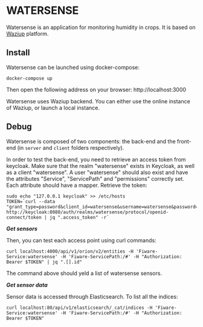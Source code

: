 
WATERSENSE 
==========

Watersense is an application for monitoring humidity in crops.
It is based on [Waziup](www.waziup.io) platform.

Install
-------

Watersense can be launched using docker-compose:
```
docker-compose up
```
Then open the following address on your browser: http://localhost:3000

Watersense uses Waziup backend. You can either use the online instance of Waziup, or launch a local instance.


Debug
-----

Watersense is composed of two components: the back-end and the front-end (in `server` and `client` folders respectively).

In order to test the back-end, you need to retrieve an access token from keycloak.
Make sure that the realm "watersense" exists in Keycloak, as well as a client "watersense".
A user "watersense" should also exist and have the attributes "Service", "ServicePath" and "permissions" correctly set. Each attribute should have a mapper.
Retrieve the token:
```
sudo echo "127.0.0.1 keycloak" >> /etc/hosts
TOKEN=`curl --data "grant_type=password&client_id=watersense&username=watersense&password=watersense" http://keycloak:8080/auth/realms/watersense/protocol/openid-connect/token | jq ".access_token" -r`
```

***Get sensors***


Then, you can test each access point using curl commands:
```
curl localhost:4000/api/v1/orion/v2/entities -H 'Fiware-Service:watersense' -H 'Fiware-ServicePath:/#' -H "Authorization: Bearer $TOKEN" | jq ".[].id"
```
The command above should yeld a list of watersense sensors.


***Get sensor data***

Sensor data is accessed through Elasticsearch.
To list all the indices:
```
curl localhost:80/api/v1/elasticsearch/_cat/indices -H 'Fiware-Service:watersense' -H 'Fiware-ServicePath:/#' -H "Authorization: Bearer $TOKEN"
```

